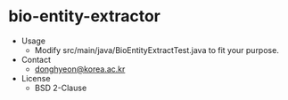 # bio-entity-extractor
* Usage
    * Modify src/main/java/BioEntityExtractTest.java to fit your purpose. 
* Contact
    * donghyeon@korea.ac.kr
* License
    * BSD 2-Clause